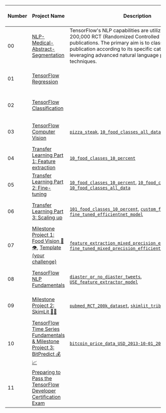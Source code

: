 
<table>
  <thead>
  <tr>
    <th>Number</th>
    <th>Project Name</th>
    <th>Description</th>
    <th>Tools Used</th>
    <th>Click the Link</th>
  </tr>
</thead>
  <tbody>
  <tr>
  <td>00</td>
  <td><a href="https://github.com/mrdbourke/tensorflow-deep-learning/blob/main/00_tensorflow_fundamentals.ipynb">NLP-Medical-Abstract-Segmentation</a></td>
  <td>TensorFlow's NLP capabilities are utilized to analyze 200,000 RCT (Randomized Controlled Trial) medical publications. The primary aim is to classify each publication according to its specific category or class, leveraging advanced natural language processing techniques.</td>
  <td>Python,
    Pandas,
    TensorFlow,
    NLP,
    Transfer Learning
  </td>
  <td><a href = https://github.com/joe-seth/NLP-Medical-Abstract-Segmentation-Using-TensorFlow>View Project</a></td>
  </tr>
  <tr>
  <td>01</td>
  <td><a href="https://github.com/mrdbourke/tensorflow-deep-learning/blob/main/01_neural_network_regression_in_tensorflow.ipynb">TensorFlow Regression</a></td>
  <td></td>
  <td><a href="https://github.com/mrdbourke/tensorflow-deep-learning#-01-neural-network-regression-with-tensorflow-exercises">Go to exercises &amp; extra-curriculum</a></td>
  <td><a href="https://github.com/mrdbourke/tensorflow-deep-learning/blob/main/slides/01_neural_network_regression_with_tensorflow.pdf">Go to slides</a></td>
  </tr>
  <tr>
  <td>02</td>
  <td><a href="https://github.com/mrdbourke/tensorflow-deep-learning/blob/main/02_neural_network_classification_in_tensorflow.ipynb">TensorFlow Classification</a></td>
  <td></td>
  <td><a href="https://github.com/mrdbourke/tensorflow-deep-learning#-02-neural-network-classification-with-tensorflow-exercises">Go to exercises &amp; extra-curriculum</a></td>
  <td><a href="https://github.com/mrdbourke/tensorflow-deep-learning/blob/main/slides/02_neural_network_classification_with_tensorflow.pdf">Go to slides</a></td>
  </tr>
  <tr>
  <td>03</td>
  <td><a href="https://github.com/mrdbourke/tensorflow-deep-learning/blob/main/03_convolutional_neural_networks_in_tensorflow.ipynb">TensorFlow Computer Vision</a></td>
  <td><a href="https://storage.googleapis.com/ztm_tf_course/food_vision/pizza_steak.zip" rel="nofollow"><code>pizza_steak</code></a>, <a href="https://storage.googleapis.com/ztm_tf_course/food_vision/10_food_classes_all_data.zip" rel="nofollow"><code>10_food_classes_all_data</code></a></td>
  <td><a href="https://github.com/mrdbourke/tensorflow-deep-learning#-03-computer-vision--convolutional-neural-networks-in-tensorflow-exercises">Go to exercises &amp; extra-curriculum</a></td>
  <td><a href="https://github.com/mrdbourke/tensorflow-deep-learning/blob/main/slides/03_convolution_neural_networks_and_computer_vision_with_tensorflow.pdf">Go to slides</a></td>
  </tr>
  <tr>
  <td>04</td>
  <td><a href="https://github.com/mrdbourke/tensorflow-deep-learning/blob/main/04_transfer_learning_in_tensorflow_part_1_feature_extraction.ipynb">Transfer Learning Part 1: Feature extraction</a></td>
  <td><a href="https://storage.googleapis.com/ztm_tf_course/food_vision/10_food_classes_10_percent.zip" rel="nofollow"><code>10_food_classes_10_percent</code></a></td>
  <td><a href="https://github.com/mrdbourke/tensorflow-deep-learning#-04-transfer-learning-in-tensorflow-part-1-feature-extraction-exercises">Go to exercises &amp; extra-curriculum</a></td>
  <td><a href="https://github.com/mrdbourke/tensorflow-deep-learning/blob/main/slides/04_transfer_learning_with_tensorflow_part_1_feature_extraction.pdf">Go to slides</a></td>
  </tr>
  <tr>
  <td>05</td>
  <td><a href="https://github.com/mrdbourke/tensorflow-deep-learning/blob/main/05_transfer_learning_in_tensorflow_part_2_fine_tuning.ipynb">Transfer Learning Part 2: Fine-tuning</a></td>
  <td><a href="https://storage.googleapis.com/ztm_tf_course/food_vision/10_food_classes_10_percent.zip" rel="nofollow"><code>10_food_classes_10_percent</code></a>, <a href="https://storage.googleapis.com/ztm_tf_course/food_vision/10_food_classes_1_percent.zip" rel="nofollow"><code>10_food_classes_1_percent</code></a>, <a href="https://storage.googleapis.com/ztm_tf_course/food_vision/10_food_classes_all_data.zip" rel="nofollow"><code>10_food_classes_all_data</code></a></td>
  <td><a href="https://github.com/mrdbourke/tensorflow-deep-learning#-05-transfer-learning-in-tensorflow-part-2-fine-tuning-exercises">Go to exercises &amp; extra-curriculum</a></td>
  <td><a href="https://github.com/mrdbourke/tensorflow-deep-learning/blob/main/slides/05_transfer_learning_with_tensorflow_part_2_fine_tuning.pdf">Go to slides</a></td>
  </tr>
  <tr>
  <td>06</td>
  <td><a href="https://github.com/mrdbourke/tensorflow-deep-learning/blob/main/06_transfer_learning_in_tensorflow_part_3_scaling_up.ipynb">Transfer Learning Part 3: Scaling up</a></td>
  <td><a href="https://storage.googleapis.com/ztm_tf_course/food_vision/101_food_classes_10_percent.zip" rel="nofollow"><code>101_food_classes_10_percent</code></a>, <a href="https://storage.googleapis.com/ztm_tf_course/food_vision/custom_food_images.zip" rel="nofollow"><code>custom_food_images</code></a>, <a href="https://storage.googleapis.com/ztm_tf_course/food_vision/06_101_food_class_10_percent_saved_big_dog_model.zip" rel="nofollow"><code>fine_tuned_efficientnet_model</code></a></td>
  <td><a href="https://github.com/mrdbourke/tensorflow-deep-learning#-06-transfer-learning-in-tensorflow-part-3-scaling-up-exercises">Go to exercises &amp; extra-curriculum</a></td>
  <td><a href="https://github.com/mrdbourke/tensorflow-deep-learning/blob/main/slides/06_transfer_learning_with_tensorflow_part_3_scaling_up.pdf">Go to slides</a></td>
  </tr>
  <tr>
  <td>07</td>
  <td><a href="https://github.com/mrdbourke/tensorflow-deep-learning/blob/main/07_food_vision_milestone_project_1.ipynb">Milestone Project 1: Food Vision 🍔👁</a>, <a href="https://github.com/mrdbourke/tensorflow-deep-learning/blob/main/extras/TEMPLATE_07_food_vision_milestone_project_1.ipynb">Template (your challenge)</a></td>
  <td><a href="https://storage.googleapis.com/ztm_tf_course/food_vision/07_efficientnetb0_feature_extract_model_mixed_precision.zip" rel="nofollow"><code>feature_extraction_mixed_precision_efficientnet_model</code></a>, <a href="https://storage.googleapis.com/ztm_tf_course/food_vision/07_efficientnetb0_fine_tuned_101_classes_mixed_precision.zip" rel="nofollow"><code>fine_tuned_mixed_precision_efficientnet_model</code></a></td>
  <td><a href="https://github.com/mrdbourke/tensorflow-deep-learning#-07-milestone-project-1--food-vision-big-exercises">Go to exercises &amp; extra-curriculum</a></td>
  <td><a href="https://github.com/mrdbourke/tensorflow-deep-learning/blob/main/slides/07_milestone_project_1_food_vision.pdf">Go to slides</a></td>
  </tr>
  <tr>
  <td>08</td>
  <td><a href="https://github.com/mrdbourke/tensorflow-deep-learning/blob/main/08_introduction_to_nlp_in_tensorflow.ipynb">TensorFlow NLP Fundamentals</a></td>
  <td><a href="https://storage.googleapis.com/ztm_tf_course/nlp_getting_started.zip" rel="nofollow"><code>diaster_or_no_diaster_tweets</code></a>, <a href="https://storage.googleapis.com/ztm_tf_course/08_model_6_USE_feature_extractor.zip" rel="nofollow"><code>USE_feature_extractor_model</code></a></td>
  <td><a href="https://github.com/mrdbourke/tensorflow-deep-learning#-08-introduction-to-nlp-natural-language-processing-in-tensorflow-exercises">Go to exercises &amp; extra-curriculum</a></td>
  <td><a href="https://github.com/mrdbourke/tensorflow-deep-learning/blob/main/slides/08_natural_language_processing_in_tensorflow.pdf">Go to slides</a></td>
  </tr>
  <tr>
  <td>09</td>
  <td><a href="https://github.com/mrdbourke/tensorflow-deep-learning/blob/main/09_SkimLit_nlp_milestone_project_2.ipynb">Milestone Project 2: SkimLit 📄🔥</a></td>
  <td><a href="https://github.com/Franck-Dernoncourt/pubmed-rct.git"><code>pubmed_RCT_200k_dataset</code></a>, <a href="https://storage.googleapis.com/ztm_tf_course/skimlit/skimlit_tribrid_model.zip" rel="nofollow"><code>skimlit_tribrid_model</code></a></td>
  <td><a href="https://github.com/mrdbourke/tensorflow-deep-learning#-09-milestone-project-2-skimlit--exercises">Go to exercises &amp; extra-curriculum</a></td>
  <td><a href="https://github.com/mrdbourke/tensorflow-deep-learning/blob/main/slides/09_milestone_project_2_skimlit.pdf">Go to slides</a></td>
  </tr>
  <tr>
  <td>10</td>
  <td><a href="https://github.com/mrdbourke/tensorflow-deep-learning/blob/main/10_time_series_forecasting_in_tensorflow.ipynb">TensorFlow Time Series Fundamentals &amp; Milestone Project 3: BitPredict 💰📈</a></td>
  <td><a href="https://raw.githubusercontent.com/mrdbourke/tensorflow-deep-learning/main/extras/BTC_USD_2013-10-01_2021-05-18-CoinDesk.csv" rel="nofollow"><code>bitcoin_price_data_USD_2013-10-01_2021-05-18.csv</code></a></td>
  <td><a href="https://github.com/mrdbourke/tensorflow-deep-learning#-10-time-series-fundamentals-and-milestone-project-3-bitpredict--exercises">Go to exercises &amp; extra-curriculum</a></td>
  <td><a href="https://github.com/mrdbourke/tensorflow-deep-learning/blob/main/slides/10_time_series_fundamentals_and_milestone_project_3_bitpredict.pdf">Go to slides</a></td>
  </tr>
  <tr>
  <td>11</td>
  <td><a href="https://github.com/mrdbourke/tensorflow-deep-learning/blob/main/11_passing_the_tensorflow_developer_certification_exam.md">Preparing to Pass the TensorFlow Developer Certification Exam</a></td>
  <td></td>
  <td><a href="https://github.com/mrdbourke/tensorflow-deep-learning#-11-passing-the-tensorflow-developer-certification-exercises">Go to exercises &amp; extra-curriculum</a></td>
  <td><a href="https://github.com/mrdbourke/tensorflow-deep-learning/blob/main/slides/11_passing_the_tensorflow_developer_certification_exam.pdf">Go to slides</a></td>
  </tr>
  </tbody
</table>
